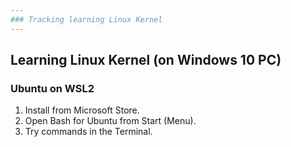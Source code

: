 ```yaml
---
### Tracking learning Linux Kernel
---
```



## Learning Linux Kernel (on Windows 10 PC)

### Ubuntu on WSL2

1. Install from Microsoft Store.
2. Open Bash for Ubuntu from Start (Menu).
3. Try commands in the Terminal.
